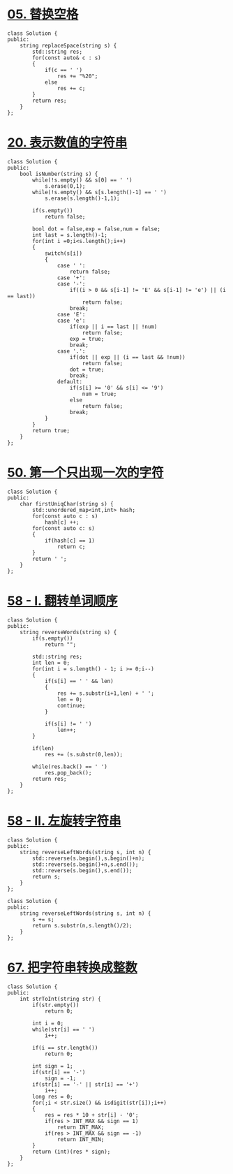 # [ 05. 替换空格](https://leetcode-cn.com/problems/ti-huan-kong-ge-lcof/)

```
class Solution {
public:
    string replaceSpace(string s) {
        std::string res;
        for(const auto& c : s)
        {
            if(c == ' ')
                res += "%20";
            else
                res += c;
        }
        return res;
    }
};
```

# [20. 表示数值的字符串](https://leetcode-cn.com/problems/biao-shi-shu-zhi-de-zi-fu-chuan-lcof/)

```
class Solution {
public:
    bool isNumber(string s) {
		while(!s.empty() && s[0] == ' ')
			s.erase(0,1);
		while(!s.empty() && s[s.length()-1] == ' ')
			s.erase(s.length()-1,1);
		
		if(s.empty())
			return false;
		
		bool dot = false,exp = false,num = false;
		int last = s.length()-1;
		for(int i =0;i<s.length();i++)
		{
			switch(s[i])
			{
				case ' ':
					return false;
				case '+':
				case '-':
					if((i > 0 && s[i-1] != 'E' && s[i-1] != 'e') || (i == last))
						return false;
					break;
				case 'E':
				case 'e':
					if(exp || i == last || !num)
						return false;
					exp = true;
                    break;
				case '.':
					if(dot || exp || (i == last && !num))
						return false;
					dot = true;
					break;
				default:
					if(s[i] >= '0' && s[i] <= '9')
						num = true;
					else
						return false;
					break;
			}			
		}		
		return true;
    }
};
```


# [50. 第一个只出现一次的字符](https://leetcode-cn.com/problems/di-yi-ge-zhi-chu-xian-yi-ci-de-zi-fu-lcof/)

```
class Solution {
public:
    char firstUniqChar(string s) {
        std::unordered_map<int,int> hash;
        for(const auto c : s)
            hash[c] ++;
        for(const auto c: s)
        {
            if(hash[c] == 1)
                return c;
        }
        return ' ';
    }
};
```

# [58 - I. 翻转单词顺序](https://leetcode-cn.com/problems/fan-zhuan-dan-ci-shun-xu-lcof/)

```
class Solution {
public:
    string reverseWords(string s) {
        if(s.empty())
            return "";
        
        std::string res;
        int len = 0;
        for(int i = s.length() - 1; i >= 0;i--)
        {
            if(s[i] == ' ' && len)
            {
                res += s.substr(i+1,len) + ' ';
                len = 0;
                continue;
            }

            if(s[i] != ' ')
                len++;
        }

        if(len)
            res += (s.substr(0,len));
        
        while(res.back() == ' ')
            res.pop_back();
        return res;
    }
};
```

# [58 - II. 左旋转字符串](https://leetcode-cn.com/problems/zuo-xuan-zhuan-zi-fu-chuan-lcof/)

```
class Solution {
public:
    string reverseLeftWords(string s, int n) {
        std::reverse(s.begin(),s.begin()+n);
        std::reverse(s.begin()+n,s.end());
        std::reverse(s.begin(),s.end());
        return s;
    }
};
```

```
class Solution {
public:
    string reverseLeftWords(string s, int n) {
        s += s;
        return s.substr(n,s.length()/2);
    }
};
```

# [67. 把字符串转换成整数](https://leetcode-cn.com/problems/ba-zi-fu-chuan-zhuan-huan-cheng-zheng-shu-lcof/)

```
class Solution {
public:
    int strToInt(string str) {
		if(str.empty())
			return 0;
			
		int i = 0;
		while(str[i] == ' ')
			i++;
        
        if(i == str.length())
            return 0;

		int sign = 1;
		if(str[i] == '-')
			sign = -1;
		if(str[i] == '-' || str[i] == '+') 
			i++;
		long res = 0;
		for(;i < str.size() && isdigit(str[i]);i++)
		{
			res = res * 10 + str[i] - '0';
			if(res > INT_MAX && sign == 1)
				return INT_MAX;
			if(res > INT_MAX && sign == -1)
				return INT_MIN;
		}
		return (int)(res * sign);
    }
};
```

